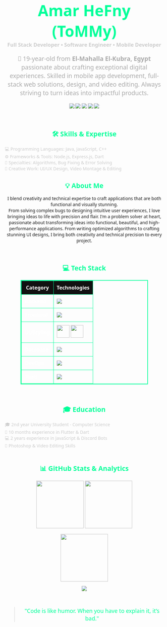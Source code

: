 <div align="center" style="font-family: 'Segoe UI', Tahoma, Geneva, Verdana, sans-serif;">

  <!-- الاسم والعنوان -->
  <h1 style="color: #00ff99; font-size: 3rem; margin-bottom: 0;">Amar HeFny (ToMMy)</h1>
  <h3 style="color: #ccc; margin-top: 0;">Full Stack Developer • Software Engineer • Mobile Developer</h3>

  <!-- الوصف -->
  <p style="color: #aaa; font-size: 1.2rem; max-width: 700px;">
    🚀 19-year-old from <b>El-Mahalla El-Kubra, Egypt</b> passionate about crafting exceptional digital experiences.
    Skilled in mobile app development, full-stack web solutions, design, and video editing.
    Always striving to turn ideas into impactful products.
  </p>

  <!-- روابط التواصل -->
  <p>
    <a href="mailto:amarhafny3@gmail.com"><img src="https://img.shields.io/badge/Email-D14836?style=for-the-badge&logo=gmail&logoColor=white"/></a>
    <a href="https://wa.me/201040345145"><img src="https://img.shields.io/badge/WhatsApp-25D366?style=for-the-badge&logo=whatsapp&logoColor=white"/></a>
    <a href="https://www.instagram.com/3morryy.1/"><img src="https://img.shields.io/badge/Instagram-E4405F?style=for-the-badge&logo=instagram&logoColor=white"/></a>
    <a href="https://www.tiktok.com/@hefnawyy10?lang=en"><img src="https://img.shields.io/badge/TikTok-000000?style=for-the-badge&logo=tiktok&logoColor=white"/></a>
    <img src="https://img.shields.io/badge/Discord-3amoryyy-5865F2?style=for-the-badge&logo=discord&logoColor=white"/>
  </p>

  <br/>

  <!-- Skills & Expertise -->
  <h2 style="color: #00ff99;">🛠 Skills & Expertise</h2>
  <ul style="list-style: none; padding: 0; max-width: 600px; margin: auto; color: #ccc; text-align: left;">
    <li>💻 Programming Languages: Java, JavaScript, C++</li>
    <li>⚙️ Frameworks & Tools: Node.js, Express.js, Dart</li>
    <li>🧠 Specialties: Algorithms, Bug Fixing & Error Solving</li>
    <li>🎨 Creative Work: UI/UX Design, Video Montage & Editing</li>
  </ul>

  <!-- About Me -->
  <h2 style="color: #00ff99;">💡 About Me</h2>
  <p style="color: #aaa; font-size: 1.1rem; max-width: 700px;">

I blend creativity and technical expertise to craft applications that are both functional and visually stunning.  
From solving complex bugs to designing intuitive user experiences, I love bringing ideas to life with precision and flair.
    I'm a problem solver at heart, passionate about transforming ideas into functional, beautiful, and high-performance applications.
    From writing optimized algorithms to crafting stunning UI designs, I bring both creativity and technical precision to every project.
  </p>

  <br/>

  <!-- Tech Stack -->
  <h2 style="color: #00ff99;">💻 Tech Stack</h2>
  <table style="border-collapse: collapse; border: 2px solid #00ff99; width: 80%; color: white; font-size: 1rem;">
    <tr style="background-color: #111;">
      <th style="padding: 10px; border: 1px solid #00ff99;">Category</th>
      <th style="padding: 10px; border: 1px solid #00ff99;">Technologies</th>
    </tr>
    <tr>
      <td style="padding: 10px; border: 1px solid #00ff99;"><b>Backend</b></td>
      <td style="padding: 10px; border: 1px solid #00ff99;">
        <img src="https://skillicons.dev/icons?i=java,cpp,nodejs,express" />
      </td>
    </tr>
    <tr>
      <td style="padding: 10px; border: 1px solid #00ff99;"><b>Frontend</b></td>
      <td style="padding: 10px; border: 1px solid #00ff99;">
        <img src="https://skillicons.dev/icons?i=flutter,dart" />
      </td>
    </tr>
    <tr>
    <td style="padding: 10px; border: 1px solid #00ff99;"><b>UI/Styling</b></td>
     <td style="padding: 10px; border: 1px solid #00ff99;">
  <img src="https://skillicons.dev/icons?i=figma,ps" height="40" />
  <img src="https://upload.wikimedia.org/wikipedia/commons/c/cb/Adobe_After_Effects_CC_icon.svg" height="40" />


</td>
    </tr>
    <tr>
      <td style="padding: 10px; border: 1px solid #00ff99;"><b>Database</b></td>
      <td style="padding: 10px; border: 1px solid #00ff99;">
        <img src="https://skillicons.dev/icons?i=firebase,mongodb" />
      </td>
    </tr>
    <tr>
      <td style="padding: 10px; border: 1px solid #00ff99;"><b>DevOps</b></td>
      <td style="padding: 10px; border: 1px solid #00ff99;">
        <img src="https://skillicons.dev/icons?i=github" />
      </td>
    </tr>
    <tr>
      <td style="padding: 10px; border: 1px solid #00ff99;"><b>Tools</b></td>
      <td style="padding: 10px; border: 1px solid #00ff99;">
        <img src="https://skillicons.dev/icons?i=androidstudio,vscode,postman,discord" />
      </td>
    </tr>
  </table>

  <br/>

  <!-- Education -->
  <h2 style="color: #00ff99;">🎓 Education</h2>
  <ul style="list-style: none; padding: 0; text-align: left; max-width: 600px; margin: auto; color: #ccc;">
    <li>🎓 2nd year University Student - Computer Science</li>
    <li>💼 10 months experience in Flutter & Dart</li>
    <li>💻 2 years experience in JavaScript & Discord Bots</li>
    <li>🎨 Photoshop & Video Editing Skills</li>
  </ul>

  <br/>

  <!-- GitHub Stats -->
  <h2 style="color: #00ff99;">📊 GitHub Stats & Analytics</h2>
  <p>
    <img src="https://github-readme-stats.vercel.app/api?username=hefny111&show_icons=true&theme=radical" height="150"/>
    <img src="https://github-readme-streak-stats.herokuapp.com/?user=hefny111&theme=radical" height="150"/>
  </p>
  <p>
    <img src="https://github-readme-stats.vercel.app/api/top-langs/?username=hefny111&layout=compact&theme=radical" height="150"/>
  </p>
  <p>
    <img src="https://github-readme-activity-graph.vercel.app/graph?username=hefny111&theme=react-dark" />
  </p>

  <br/>

  <!-- رسالة -->
  <blockquote style="color: #00ff99; font-size: 1.1rem;">
    "Code is like humor. When you have to explain it, it’s bad."
  </blockquote>

</div>
